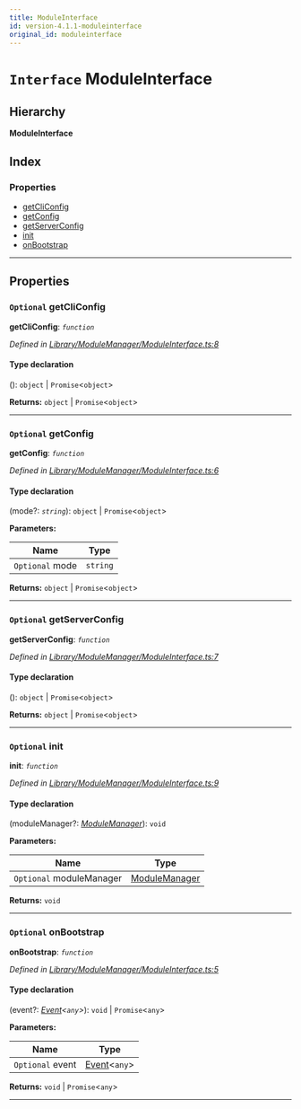 ```yaml
---
title: ModuleInterface
id: version-4.1.1-moduleinterface
original_id: moduleinterface
---
```


# `Interface` ModuleInterface

## Hierarchy

**ModuleInterface**

## Index

### Properties

* [getCliConfig](moduleinterface#getcliconfig)
* [getConfig](moduleinterface#getconfig)
* [getServerConfig](moduleinterface#getserverconfig)
* [init](moduleinterface#init)
* [onBootstrap](moduleinterface#onbootstrap)

---

## Properties

<a id="getcliconfig"></a>

### `Optional` getCliConfig

**getCliConfig**: *`function`*

*Defined in [Library/ModuleManager/ModuleInterface.ts:8](https://github.com/SpoonX/stix/blob/6863ef8/src/Library/ModuleManager/ModuleInterface.ts#L8)*

#### Type declaration
():  `object` &#124; `Promise`<`object`>

**Returns:**  `object` &#124; `Promise`<`object`>

___
<a id="getconfig"></a>

### `Optional` getConfig

**getConfig**: *`function`*

*Defined in [Library/ModuleManager/ModuleInterface.ts:6](https://github.com/SpoonX/stix/blob/6863ef8/src/Library/ModuleManager/ModuleInterface.ts#L6)*

#### Type declaration
(mode?: *`string`*):  `object` &#124; `Promise`<`object`>

**Parameters:**

| Name | Type |
| ------ | ------ |
| `Optional` mode | `string` |

**Returns:**  `object` &#124; `Promise`<`object`>

___
<a id="getserverconfig"></a>

### `Optional` getServerConfig

**getServerConfig**: *`function`*

*Defined in [Library/ModuleManager/ModuleInterface.ts:7](https://github.com/SpoonX/stix/blob/6863ef8/src/Library/ModuleManager/ModuleInterface.ts#L7)*

#### Type declaration
():  `object` &#124; `Promise`<`object`>

**Returns:**  `object` &#124; `Promise`<`object`>

___
<a id="init"></a>

### `Optional` init

**init**: *`function`*

*Defined in [Library/ModuleManager/ModuleInterface.ts:9](https://github.com/SpoonX/stix/blob/6863ef8/src/Library/ModuleManager/ModuleInterface.ts#L9)*

#### Type declaration
(moduleManager?: *[ModuleManager](../classes/modulemanager)*): `void`

**Parameters:**

| Name | Type |
| ------ | ------ |
| `Optional` moduleManager | [ModuleManager](../classes/modulemanager) |

**Returns:** `void`

___
<a id="onbootstrap"></a>

### `Optional` onBootstrap

**onBootstrap**: *`function`*

*Defined in [Library/ModuleManager/ModuleInterface.ts:5](https://github.com/SpoonX/stix/blob/6863ef8/src/Library/ModuleManager/ModuleInterface.ts#L5)*

#### Type declaration
(event?: *[Event](../classes/event)<`any`>*):  `void` &#124; `Promise`<`any`>

**Parameters:**

| Name | Type |
| ------ | ------ |
| `Optional` event | [Event](../classes/event)<`any`> |

**Returns:**  `void` &#124; `Promise`<`any`>

___

